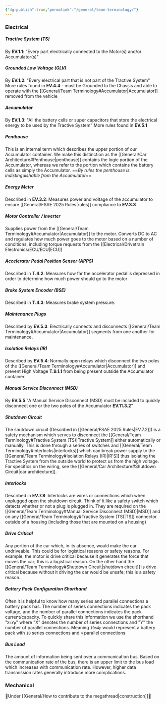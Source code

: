 ```yaml
---
{"dg-publish":true,"permalink":"/general/team-terminology/"}
---
```


### Electrical
##### Tractive System (TS)
By **EV.1.1**: "Every part electrically connected to the Motor(s) and/or Accumulator(s)"
##### Grounded Low Voltage (GLV)
By **EV.1.2**: "Every electrical part that is not part of the Tractive System" More rules found in **EV.4.4** - must be Grounded to the Chassis and able to operate with the [[General/Team Terminology#Accumulator\|Accumulator]] removed from the vehicle
##### Accumulator
By **EV.1.3**: "All the battery cells or super capacitors that store the electrical energy to be used by the Tractive System" More rules found in **EV.5.1**
##### Penthouse
This is an internal term which describes the upper portion of our Accumulator container. We make this distinction as the [[General/Car Architecture#Penthouse\|penthouse]] contains the logic portion of the Accumulator, whereas we refer to the portion which contains the battery cells as simply the Accumulator. ==*By rules the penthouse is indistinguishable from the Accumulator*==
##### Energy Meter
Described in **EV.3.2**: Measures power and voltage of the accumulator to ensure [[General/FSAE 2025 Rules\|rules]] compliance to **EV.3.3**
##### Motor Controller / Inverter
Supplies power from the [[General/Team Terminology#Accumulator\|Accumulator]] to the motor. Converts DC to AC and regulates how much power goes to the motor based on a number of conditions, including torque requests from the [[Electrical/Drivetrain Electronics/ECU/ECU\|ECU]]
##### Accelerator Pedal Position Sensor (APPS)
Described in **T.4.2**: Measures how far the accelerator pedal is depressed in order to determine how much power should go to the motor
##### Brake System Encoder (BSE)
Described in **T.4.3**: Measures brake system pressure.
##### Maintenance Plugs
Described by **EV.5.3**: Electrically connects and disconnects [[General/Team Terminology#Accumulator\|Accumulator]] segments from one another for maintenance.
##### Isolation Relays (IR)
Described by **EV.5.4**: Normally open relays which disconnect the two poles of the [[General/Team Terminology#Accumulator\|Accumulator]] and prevent High Voltage **T.9.1.1** from being present outside the Accumulator container.
##### Manual Service Disconnect (MSD)
By **EV.5.5** "A Manual Service Disconnect (MSD) must be included to quickly disconnect one or the two poles of the Accumulator **EV.11.3.2**"
##### Shutdown Circuit
The shutdown circuit (Described in [[General/FSAE 2025 Rules\|EV.7.2]]) is a safety mechanism which serves to disconnect the [[General/Team Terminology#Tractive System (TS)\|Tractive System]] either automatically or manually. This is done through a series of switches and [[General/Team Terminology#Interlocks\|interlocks]] which can break power supply to the [[General/Team Terminology#Isolation Relays (IR)\|IR'S]] thus isolating the Tractive System from the outside world to protect us from the high voltage. For specifics on the wiring, see the [[General/Car Architecture#Shutdown Circuit\|car architecture]].
##### Interlocks
Described in **EV.7.8**: Interlocks are wires or connections which when unplugged open the shutdown circuit. Think of it like a safety switch which detects whether or not a plug is plugged in. They are required on the [[General/Team Terminology#Manual Service Disconnect (MSD)\|MSD]] and on any [[General/Team Terminology#Tractive System (TS)\|TS]] connector outside of a housing (including those that are mounted on a housing)



##### Drive Critical
Any portion of the car which, in its absence, would make the car undriveable. This could be for logistical reasons or safety reasons. For example, the motor is drive critical because it generates the force that moves the car; this is a logistical reason. On the other hand the [[General/Team Terminology#Shutdown Circuit\|shutdown circuit]] is drive critical because without it driving the car would be unsafe; this is a safety reason.
##### Battery Pack Configuration Shorthand
Often it is helpful to know how many series and parallel connections a battery pack has. The number of series connections indicates the pack voltage, and the number of parallel connections indicates the pack current/capacity. To quickly share this information we use the shorthand "`XsYp`" where "X" denotes the number of series connections and "Y" the number of parallel connections. Meaning `10s4p` would represent a battery pack with `10` series connections and `4` parallel connections
##### Bus Load
The amount of information being sent over a communication bus. Based on the communication rate of the bus, there is an upper limit to the bus load which increases with communication rate. However, higher data transmission rates generally introduce more complications.
### Mechanical
🚧Under [[General/How to contribute to the megathread\|construction]]🚧